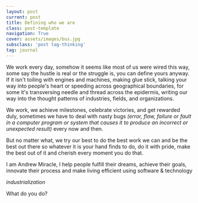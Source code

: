 ```yaml
---
layout: post
current: post
title: Defining who we are
class: post-template
navigation: True
cover: assets/images/bus.jpg
subsclass: 'post tag-thinking'
tag: journal
---
```



<p>We work every day, somehow it seems like most of us were wired this way, some say the hustle is real or the struggle is, you can define yours anyway. If it isn't toiling with engines and machines, making glue stick, talking your way into people's heart or speeding across geographical boundaries, for some it's transversing needle and thread across the epidermis, writing our way into the thought patterns of industries, fields, and organizations.</p>

<p>We work, we achieve milestones, celebrate victories, and get rewarded duly, sometimes we have to deal with nasty bugs <em>(error, flaw, failure or fault in a computer program or system that causes it to produce an incorrect or unexpected result)</em> every now and then.</p>

<p>But no matter what, we try our best to do the best work we can and be the best out there so whatever it is your hand finds to do, do it with pride, make the best out of it and cherish every moment you do that.</p>

I am Andrew Miracle, I help people fulfill their dreams, achieve their goals, innovate their process and make living efficient using software & technology

*industrialization*

What do you do?

